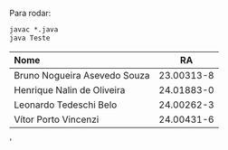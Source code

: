 Para rodar:
```cmd
javac *.java
java Teste
```

| Nome                         | RA         |
| :- | :-: |
| Bruno Nogueira Asevedo Souza | 23.00313-8 |
| Henrique Nalin de Oliveira   | 24.01883-0 |
| Leonardo Tedeschi Belo       | 24.00262-3 |
| Vítor Porto Vincenzi         | 24.00431-6 |
'